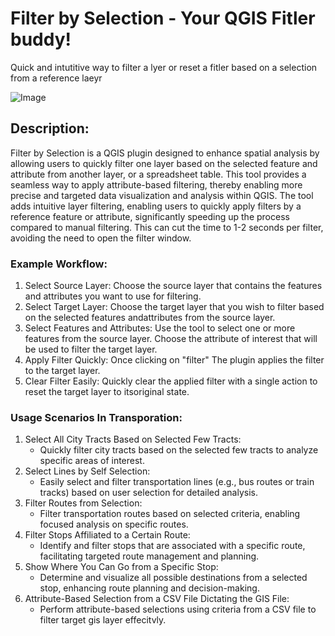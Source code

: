 # Filter by Selection - Your QGIS Fitler buddy!

Quick and intutitive way to filter a lyer or reset a fitler based on a selection from a reference laeyr

![Image](media/example.png)

## Description:

Filter by Selection is a QGIS plugin designed to enhance spatial analysis by allowing users to quickly filter one layer based on the selected feature and attribute from another layer, or a spreadsheet table. This tool provides a seamless way to apply attribute-based filtering, thereby enabling more precise and targeted data visualization and analysis within QGIS. The tool adds intuitive layer filtering, enabling users to quickly apply filters by a reference feature or attribute, significantly speeding up the process compared to manual filtering. This can cut the time to 1-2 seconds per filter, avoiding the need to open the filter window.

### Example Workflow:

1. Select Source Layer:
   Choose the source layer that contains the features and attributes you want to use for filtering.
2. Select Target Layer:
   Choose the target layer that you wish to filter based on the selected features andattributes from the source layer.
3. Select Features and Attributes:
   Use the tool to select one or more features from the source layer.
   Choose the attribute of interest that will be used to filter the target layer.
4. Apply Filter Quickly:
   Once clicking on "filter" The plugin applies the filter to the target layer.
5. Clear Filter Easily:
   Quickly clear the applied filter with a single action to reset the target layer to itsoriginal state.

### Usage Scenarios In Transporation:

1. Select All City Tracts Based on Selected Few Tracts:
   - Quickly filter city tracts based on the selected few tracts to analyze specific areas of interest.
2. Select Lines by Self Selection:
   - Easily select and filter transportation lines (e.g., bus routes or train tracks) based on user selection for detailed analysis.
3. Filter Routes from Selection:
   - Filter transportation routes based on selected criteria, enabling focused analysis on specific routes.
4. Filter Stops Affiliated to a Certain Route:
   - Identify and filter stops that are associated with a specific route, facilitating targeted route management and planning.
5. Show Where You Can Go from a Specific Stop:
   - Determine and visualize all possible destinations from a selected stop, enhancing route planning and decision-making.
6. Attribute-Based Selection from a CSV File Dictating the GIS File:
   - Perform attribute-based selections using criteria from a CSV file to filter target gis layer effecitvly.

